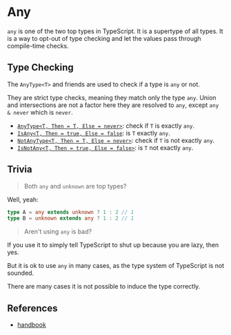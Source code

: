 # Any

`any` is one of the two top types in TypeScript.
It is a supertype of all types.
It is a way to opt-out of type checking and let the values pass through compile-time checks.

## Type Checking

The `AnyType<T>` and friends are used to check if a type is `any` or not.

They are strict type checks, meaning they match only the type `any`.
Union and intersections are not a factor here they are resolved to `any`,
except `any & never` which is `never`.

- [`AnyType<T, Then = T, Else = never>`](any_type.ts#L15): check if `T` is exactly `any`.
- [`IsAny<T, Then = true, Else = false`](any_type.ts#L30): is `T` exactly `any`.
- [`NotAnyType<T, Then = T, Else = never>`](any_type.ts#L45): check if `T` is not exactly `any`.
- [`IsNotAny<T, Then = true, Else = false>`](any_type.ts#L60): is `T` not exactly `any`.

## Trivia

> Both `any` and `unknown` are top types?

Well, yeah:

```ts
type A = any extends unknown ? 1 : 2 // 1
type B = unknown extends any ? 1 : 2 // 1
```

> Aren't using `any` is bad?

If you use it to simply tell TypeScript to shut up because you are lazy, then yes.

But it is ok to use `any` in many cases, as the type system of TypeScript is not sounded.

There are many cases it is not possible to induce the type correctly.

## References

- [handbook]

[handbook]: https://www.typescriptlang.org/docs/handbook/2/everyday-types.html#any

